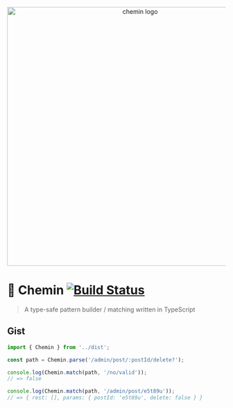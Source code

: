 <p align="center">
  <img src="https://github.com/etienne-dldc/chemin/blob/master/design/logo.png" width="597" alt="chemin logo">
</p>

# 🥾 Chemin [![Build Status](https://travis-ci.org/etienne-dldc/chemin.svg?branch=master)](https://travis-ci.org/etienne-dldc/chemin)

> A type-safe pattern builder / matching written in TypeScript

## Gist

```js
import { Chemin } from '../dist';

const path = Chemin.parse('/admin/post/:postId/delete?');

console.log(Chemin.match(path, '/no/valid'));
// => false

console.log(Chemin.match(path, '/admin/post/e5t89u'));
// => { rest: [], params: { postId: 'e5t89u', delete: false } }
```
